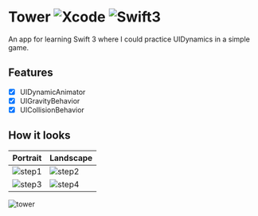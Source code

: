 # Tower ![Xcode](https://img.shields.io/badge/Xcode-8.2.1-green.svg) ![Swift3](https://img.shields.io/badge/swift-3.0.2-orange.svg)

An app for learning Swift 3 where I could practice UIDynamics in a simple game.

## Features
- [x] UIDynamicAnimator
- [x] UIGravityBehavior
- [x] UICollisionBehavior

## How it looks

| Portrait  | Landscape |
| --------- | --------- |
| ![step1](https://cloud.githubusercontent.com/assets/1808666/23837144/b1408330-0751-11e7-8d08-9b41c90249e0.png) | ![step2](https://cloud.githubusercontent.com/assets/1808666/23837143/b140291c-0751-11e7-8aa7-bb22a93e1fd9.png) |
| ![step3](https://cloud.githubusercontent.com/assets/1808666/23837146/b14127f4-0751-11e7-846f-310473ce2cf9.png)  | ![step4](https://cloud.githubusercontent.com/assets/1808666/23837145/b141097c-0751-11e7-8e4b-e1df66268c26.png) |

![tower](https://cloud.githubusercontent.com/assets/1808666/24202444/038ed772-0ee1-11e7-9623-e82d8001bc3d.gif)
